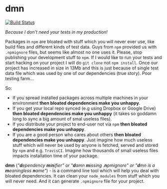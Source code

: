 dmn
===
[![Build Status](http://img.shields.io/travis/inikulin/dmn.svg?style=flat-square)](https://travis-ci.org/inikulin/dmn)

*Because I don't need your tests in my production!*

Packages in `npm` are bloated with stuff which you will never ever use, like build files and different kinds of test data. Guys from `npm` provided us with `.npmignore` files, but seems like almost no one uses it. Please, stop publishing your development stuff to `npm`. If I would like to run your tests and start hacking on your project I will do `git clone` not `npm install`. Once our project has increased in size in 13Mb and this is just because of single test data file which was used by one of our dependencies (true story). Poor testing farm...

So:
*  If you spread installed packages across multiple machines in your environment **then bloated dependencies make you unhappy**. 
*  If you get your local repo synced (e.g using Dropbox or Google Drive) **then bloated dependencies make you unhappy** (it takes so goddamn long to sync a big amount of smal useless files). 
*  If you distribute your project to end-user not via `npm` **then bloated dependencies make you unhappy**.
*  If you are a good person who cares about others **then bloated dependencies make you unhappy**. Just imagine how much useless stuff which will never be used by anyone is fetched, served and stored by `npm` and e.g. `TravisCI`. Imagine how thousands of small useless files impacts installation time of your package. 

**dmn** (*"<b>d</b>ependency <b>m</b>i<b>n</b>ifier" or "<b>d</b>amn <b>m</b>issing .<b>n</b>pmignore" or "<b>d</b>mn is a <b>m</b>eaningless <b>n</b>ame"*) - is a command line tool which will help you deal with bloated dependencies. It can clean your `node_modules` from stuff which you will never need. And it can generate `.npmignore` file for your project.
